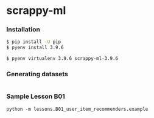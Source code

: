 # scrappy-ml


### Installation

```sh
$ pip install -U pip
$ pyenv install 3.9.6
```

```sh
$ pyenv virtualenv 3.9.6 scrappy-ml-3.9.6
```

### Generating datasets

```

```

### Sample Lesson B01

```
python -m lessons.B01_user_item_recommenders.example
```
